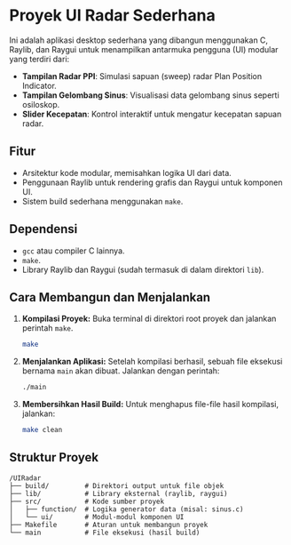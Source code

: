 # Proyek UI Radar Sederhana

Ini adalah aplikasi desktop sederhana yang dibangun menggunakan C, Raylib, dan Raygui untuk menampilkan antarmuka pengguna (UI) modular yang terdiri dari:
- **Tampilan Radar PPI**: Simulasi sapuan (sweep) radar Plan Position Indicator.
- **Tampilan Gelombang Sinus**: Visualisasi data gelombang sinus seperti osiloskop.
- **Slider Kecepatan**: Kontrol interaktif untuk mengatur kecepatan sapuan radar.

## Fitur
- Arsitektur kode modular, memisahkan logika UI dari data.
- Penggunaan Raylib untuk rendering grafis dan Raygui untuk komponen UI.
- Sistem build sederhana menggunakan `make`.

## Dependensi
- `gcc` atau compiler C lainnya.
- `make`.
- Library Raylib dan Raygui (sudah termasuk di dalam direktori `lib`).

## Cara Membangun dan Menjalankan

1.  **Kompilasi Proyek:**
    Buka terminal di direktori root proyek dan jalankan perintah `make`.
    ```sh
    make
    ```

2.  **Menjalankan Aplikasi:**
    Setelah kompilasi berhasil, sebuah file eksekusi bernama `main` akan dibuat. Jalankan dengan perintah:
    ```sh
    ./main
    ```

3.  **Membersihkan Hasil Build:**
    Untuk menghapus file-file hasil kompilasi, jalankan:
    ```sh
    make clean
    ```

## Struktur Proyek
```
/UIRadar
├── build/         # Direktori output untuk file objek
├── lib/           # Library eksternal (raylib, raygui)
├── src/           # Kode sumber proyek
│   ├── function/  # Logika generator data (misal: sinus.c)
│   └── ui/        # Modul-modul komponen UI
├── Makefile       # Aturan untuk membangun proyek
└── main           # File eksekusi (hasil build)
```
